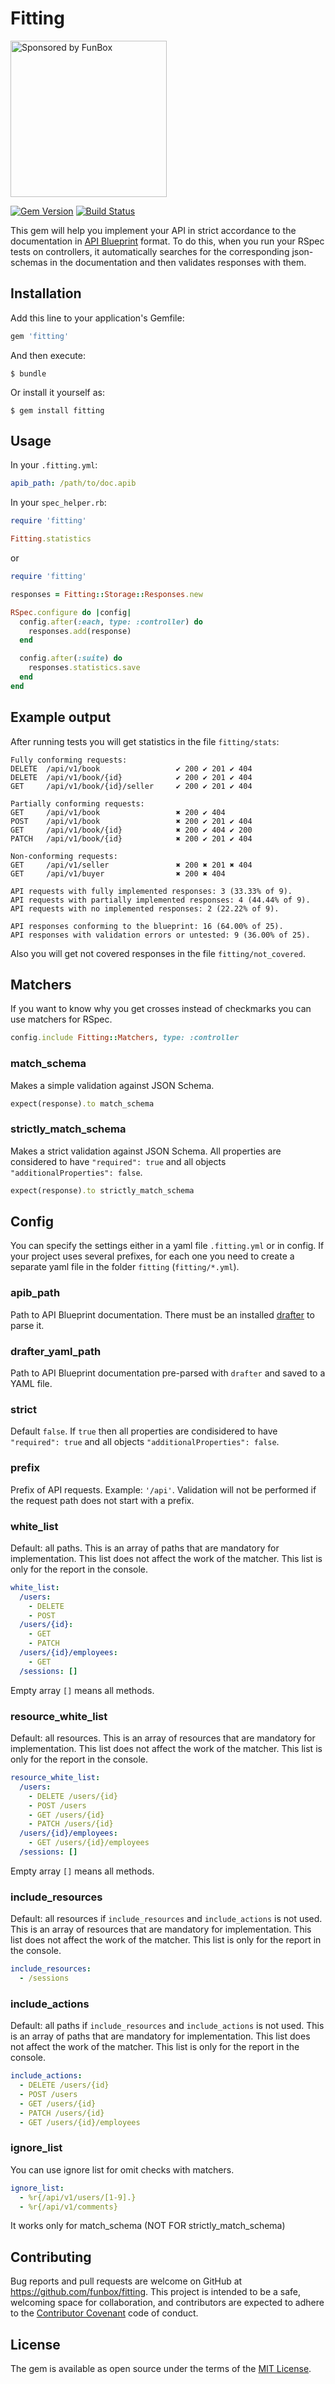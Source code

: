 # Fitting

<a href="https://funbox.ru">
  <img src="https://funbox.ru/badges/sponsored_by_funbox_compact.svg" alt="Sponsored by FunBox" width=250 />
</a>

[![Gem Version](https://badge.fury.io/rb/fitting.svg)](https://badge.fury.io/rb/fitting)
[![Build Status](https://travis-ci.org/funbox/fitting.svg?branch=master)](https://travis-ci.org/funbox/fitting)

This gem will help you implement your API in strict accordance to the documentation in [API Blueprint](https://apiblueprint.org/) format.
To do this, when you run your RSpec tests on controllers, it automatically searches for the corresponding json-schemas in the documentation and then validates responses with them.

## Installation

Add this line to your application's Gemfile:

```ruby
gem 'fitting'
```

And then execute:

    $ bundle

Or install it yourself as:

    $ gem install fitting

## Usage

In your `.fitting.yml`:

```yaml
apib_path: /path/to/doc.apib
```

In your `spec_helper.rb`:

```ruby
require 'fitting'

Fitting.statistics
```

or

```ruby
require 'fitting'

responses = Fitting::Storage::Responses.new

RSpec.configure do |config|
  config.after(:each, type: :controller) do
    responses.add(response)
  end

  config.after(:suite) do
    responses.statistics.save
  end
end
```

## Example output

After running tests you will get statistics in the file `fitting/stats`:

```
Fully conforming requests:
DELETE  /api/v1/book                 ✔ 200 ✔ 201 ✔ 404
DELETE  /api/v1/book/{id}            ✔ 200 ✔ 201 ✔ 404
GET     /api/v1/book/{id}/seller     ✔ 200 ✔ 201 ✔ 404

Partially conforming requests:
GET     /api/v1/book                 ✖ 200 ✔ 404
POST    /api/v1/book                 ✖ 200 ✔ 201 ✔ 404
GET     /api/v1/book/{id}            ✖ 200 ✔ 404 ✔ 200
PATCH   /api/v1/book/{id}            ✖ 200 ✔ 201 ✔ 404

Non-conforming requests:
GET     /api/v1/seller               ✖ 200 ✖ 201 ✖ 404
GET     /api/v1/buyer                ✖ 200 ✖ 404

API requests with fully implemented responses: 3 (33.33% of 9).
API requests with partially implemented responses: 4 (44.44% of 9).
API requests with no implemented responses: 2 (22.22% of 9).

API responses conforming to the blueprint: 16 (64.00% of 25).
API responses with validation errors or untested: 9 (36.00% of 25).
```

Also you will get not covered responses in the file `fitting/not_covered`.

## Matchers

If you want to know why you get crosses instead of checkmarks you can use matchers for RSpec.

```ruby
config.include Fitting::Matchers, type: :controller
```

### match_schema

Makes a simple validation against JSON Schema.

```ruby
expect(response).to match_schema
```

### strictly_match_schema

Makes a strict validation against JSON Schema. All properties are considered to have `"required": true` and all objects `"additionalProperties": false`.

```ruby
expect(response).to strictly_match_schema
```

## Config

You can specify the settings either in a yaml file `.fitting.yml` or in config.
If your project uses several prefixes, for each one you need to create a separate yaml file in the folder `fitting` (`fitting/*.yml`).

### apib_path

Path to API Blueprint documentation. There must be an installed [drafter](https://github.com/apiaryio/drafter) to parse it.

### drafter_yaml_path

Path to API Blueprint documentation pre-parsed with `drafter` and saved to a YAML file.

### strict

Default `false`. If `true` then all properties are condisidered to have `"required": true` and all objects `"additionalProperties": false`.

### prefix

Prefix of API requests. Example: `'/api'`. Validation will not be performed if the request path does not start with a prefix.

### white_list

Default: all paths. This is an array of paths that are mandatory for implementation.
This list does not affect the work of the matcher.
This list is only for the report in the console.

```yaml
white_list:
  /users:
    - DELETE
    - POST
  /users/{id}:
    - GET
    - PATCH
  /users/{id}/employees:
    - GET
  /sessions: []
```

Empty array `[]` means all methods.

### resource_white_list

Default: all resources. This is an array of resources that are mandatory for implementation.
This list does not affect the work of the matcher.
This list is only for the report in the console.

```yaml
resource_white_list:
  /users:
    - DELETE /users/{id}
    - POST /users
    - GET /users/{id}
    - PATCH /users/{id}
  /users/{id}/employees:
    - GET /users/{id}/employees
  /sessions: []
```

Empty array `[]` means all methods.

### include_resources

Default: all resources if  `include_resources` and `include_actions` is not used.
This is an array of resources that are mandatory for implementation.
This list does not affect the work of the matcher.
This list is only for the report in the console.

```yaml
include_resources:
  - /sessions
```

### include_actions

Default: all paths if `include_resources` and `include_actions` is not used.
This is an array of paths that are mandatory for implementation.
This list does not affect the work of the matcher.
This list is only for the report in the console.

```yaml
include_actions:
  - DELETE /users/{id}
  - POST /users
  - GET /users/{id}
  - PATCH /users/{id}
  - GET /users/{id}/employees
```

### ignore_list

You can use ignore list for omit checks with matchers.

```yaml
ignore_list:
  - %r{/api/v1/users/[1-9].}
  - %r{/api/v1/comments}
```

It works only for match_schema (NOT FOR strictly_match_schema)

## Contributing

Bug reports and pull requests are welcome on GitHub at https://github.com/funbox/fitting. This project is intended to be a safe, welcoming space for collaboration, and contributors are expected to adhere to the [Contributor Covenant](http://contributor-covenant.org) code of conduct.

## License

The gem is available as open source under the terms of the [MIT License](http://opensource.org/licenses/MIT).

